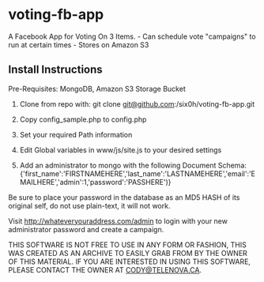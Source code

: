 voting-fb-app
=============

A Facebook App for Voting On 3 Items.
	- Can schedule vote "campaigns" to run at certain times
	- Stores on Amazon S3


Install Instructions
--------------------

Pre-Requisites: MongoDB, Amazon S3 Storage Bucket

1) Clone from repo with:
	git clone git@github.com:/six0h/voting-fb-app.git

2) Copy config_sample.php to config.php

3) Set your required Path information

4) Edit Global variables in www/js/site.js to your desired settings

5) Add an administrator to mongo with the following Document Schema:
	{'first_name':'FIRSTNAMEHERE','last_name':'LASTNAMEHERE','email':'EMAILHERE','admin':1,'password':'PASSHERE')}

Be sure to place your password in the database as an MD5 HASH of its original self, do not use plain-text, it will not work.

Visit http://whateveryouraddress.com/admin to login with your new administrator password and create a campaign.



THIS SOFTWARE IS NOT FREE TO USE IN ANY FORM OR FASHION, THIS WAS CREATED AS AN ARCHIVE TO EASILY GRAB FROM BY THE OWNER OF THIS MATERIAL.
IF YOU ARE INTERESTED IN USING THIS SOFTWARE, PLEASE CONTACT THE OWNER AT CODY@TELENOVA.CA.
